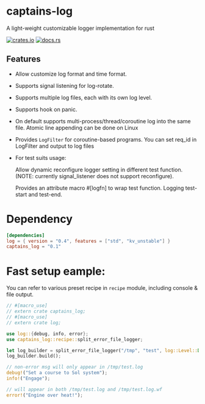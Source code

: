 # captains-log

A light-weight customizable logger implementation for rust

[![crates.io][cratesio-image]][cratesio]
[![docs.rs][docsrs-image]][docsrs]

[cratesio-image]: https://img.shields.io/crates/v/captains-log.svg
[cratesio]: https://crates.io/crates/captains-log
[docsrs-image]: https://docs.rs/captains-log/badge.svg
[docsrs]: https://docs.rs/captains-log

## Features

* Allow customize log format and time format.

* Supports signal listening for log-rotate.

* Supports multiple log files, each with its own log level.

* Supports hook on panic.

* On default supports multi-process/thread/coroutine log into the same file.
Atomic line appending can be done on Linux

* Provides `LogFilter` for coroutine-based programs. You can set req_id in LogFilter and
output to log files

* For test suits usage:

  Allow dynamic reconfigure logger setting in different test function.
(NOTE: currently signal_listener does not support reconfigure).

  Provides an attribute macro #[logfn] to wrap test function. Logging test-start and test-end.

# Dependency

``` toml
[dependencies]
log = { version = "0.4", features = ["std", "kv_unstable"] }
captains_log = "0.1"
```

# Fast setup eample:

You can refer to various preset recipe in `recipe` module, including console & file output.

```rust
// #[macro_use]
// extern crate captains_log;
// #[macro_use]
// extern crate log;

use log::{debug, info, error};
use captains_log::recipe::split_error_file_logger;

let log_builder = split_error_file_logger("/tmp", "test", log::Level::Debug);
log_builder.build();

// non-error msg will only appear in /tmp/test.log
debug!("Set a course to Sol system");
info!("Engage");

// will appear in both /tmp/test.log and /tmp/test.log.wf
error!("Engine over heat!");

```

